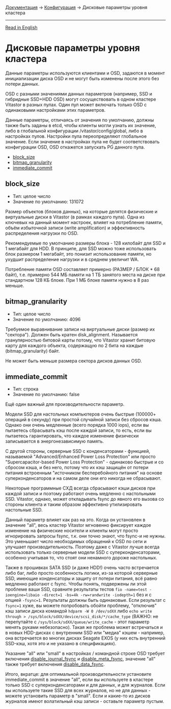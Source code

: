 [Документация](../../README-ru.md#документация) → [Конфигурация](../config.ru.md) → Дисковые параметры уровня кластера

-----

[Read in English](layout-cluster.en.md)

# Дисковые параметры уровня кластера

Данные параметры используются клиентами и OSD, задаются в момент инициализации
диска OSD и не могут быть изменены после этого без потери данных.

OSD с разными значениями данных параметров (например, SSD и гибридные SSD+HDD
OSD) могут сосуществовать в одном кластере Vitastor в разных пулах. Один пул
может включать только OSD с одинаковыми настройками этих параметров.

Данные параметры, отличаясь от значения по умолчанию, должны также быть заданы
в etcd, чтобы клиенты могли узнать их значение, либо в глобальной конфигурации
/vitastor/config/global, либо в настройках пулов. Настройки пула переопределяют
глобальное значение. Если значение в настройках пула не будет соответствовать
конфигурации OSD, OSD откажется запускать PG данного пула.

- [block_size](#block_size)
- [bitmap_granularity](#bitmap_granularity)
- [immediate_commit](#immediate_commit)

## block_size

- Тип: целое число
- Значение по умолчанию: 131072

Размер объектов (блоков данных), на которые делятся физические и виртуальные
диски в Vitastor (в рамках каждого пула). Одна из ключевых на данный момент
настроек, влияет на потребление памяти, объём избыточной записи (write
amplification) и эффективность распределения нагрузки по OSD.

Рекомендуемые по умолчанию размеры блока - 128 килобайт для SSD и 1 мегабайт
для HDD. В принципе, для SSD можно тоже использовать блок размером 1 мегабайт,
это понизит использование памяти, но ухудшит распределение нагрузки и в
среднем увеличит WA.

Потребление памяти OSD составляет примерно (РАЗМЕР / БЛОК * 68 байт),
т.е. примерно 544 МБ памяти на 1 ТБ занятого места на диске при
стандартном 128 КБ блоке. При 1 МБ блоке памяти нужно в 8 раз меньше.

## bitmap_granularity

- Тип: целое число
- Значение по умолчанию: 4096

Требуемое выравнивание записи на виртуальные диски (размер их "сектора").
Должен быть кратен disk_alignment. Называется гранулярностью битовой карты
потому, что Vitastor хранит битовую карту для каждого объекта, содержащую
по 2 бита на каждые (bitmap_granularity) байт.

Не может быть меньше размера сектора дисков данных OSD.

## immediate_commit

- Тип: строка
- Значение по умолчанию: false

Ещё один важный для производительности параметр.

Модели SSD для настольных компьютеров очень быстрые (100000+ операций в
секунду) при простой случайной записи без сбросов кэша. Однако они очень
медленные (всего порядка 1000 iops), если вы пытаетесь сбрасывать кэш после
каждой записи, то есть, если вы пытаетесь гарантировать, что каждое
изменение физически записывается в энергонезависимую память.

С другой стороны, серверные SSD с конденсаторами - функцией, называемой
"Advanced/Enhanced Power Loss Protection" или просто "Supercapacitor-based
Power Loss Protection" - одинаково быстрые и со сбросом кэша, и без
него, потому что их кэш защищён от потери питания встроенным "источником
бесперебойного питания" на основе суперконденсаторов и на самом деле они
его никогда не сбрасывают.

Некоторые программные СХД всегда сбрасывают кэши дисков при каждой записи
и поэтому работают очень медленно с настольными SSD. Vitastor, однако, может
откладывать fsync до явного его вызова со стороны клиента и таким образом
эффективно утилизировать настольные SSD.

Данный параметр влияет как раз на это. Когда он установлен в значение "all",
весь кластер Vitastor мгновенно фиксирует каждое изменение на физические
носители и клиенты могут просто игнорировать запросы fsync, т.к. они точно
знают, что fsync-и не нужны. Это уменьшает число необходимых обращений к OSD
по сети и улучшает производительность. Поэтому даже с Vitastor лучше всегда
использовать только серверные модели SSD с суперконденсаторами, особенно
учитывая то, что стоят они ненамного дороже настольных.

Также в прошивках SATA SSD (и даже HDD!) очень часто встречается либо баг,
либо просто особенность логики, из-за которой серверные SSD, имеющие
конденсаторы и защиту от потери питания, всё равно медленно работают с
fsync. Чтобы понять, подвержены ли этой проблеме ваши SSD, сравните
результаты тестов `fio -name=test -ioengine=libaio -direct=1 -bs=4k
-rw=randwrite -iodepth=1` без и с опцией `-fsync=1`. Результаты должны
быть одинаковые. Если результат с `fsync=1` хуже, вы можете попробовать
обойти проблему, "отключив" кэш записи диска командой `hdparm -W 0 /dev/sdXX`
либо `echo write through > /sys/block/sdXX/device/scsi_disk/*/cache_type`
(ВАЖНО: не перепутайте с `/sys/block/sdXX/queue/write_cache` - этот параметр
менять руками небезопасно). Такая же проблема может встречаться и в новых
HDD-дисках с внутренним SSD или "медиа" кэшем - например, она встречается во
многих дисках Seagate EXOS (у них есть внутренний SSD-кэш, хотя это и не
указано в спецификациях).

Указание "all" или "small" в настройках / командной строке OSD требует
включения [disable_journal_fsync](layout-osd.ru.yml#disable_journal_fsync) и
[disable_meta_fsync](layout-osd.ru.yml#disable_meta_fsync), значение "all"
также требует включения [disable_data_fsync](layout-osd.ru.yml#disable_data_fsync).

Итого, вкратце: для оптимальной производительности установите
immediate_commit в значение "all", если вы используете в кластере только SSD
с суперконденсаторами и для данных, и для журналов. Если вы используете
такие SSD для всех журналов, но не для данных - можете установить параметр
в "small". Если и какие-то из дисков журналов имеют волатильный кэш записи -
оставьте параметр пустым.

